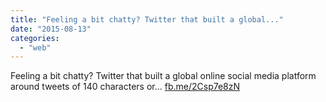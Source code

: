 ```yaml
---
title: "Feeling a bit chatty? Twitter that built a global..."
date: "2015-08-13"
categories: 
  - "web"
---
```


Feeling a bit chatty? Twitter that built a global online social media platform around tweets of 140 characters or... [fb.me/2Csp7e8zN](http://fb.me/2Csp7e8zN)
